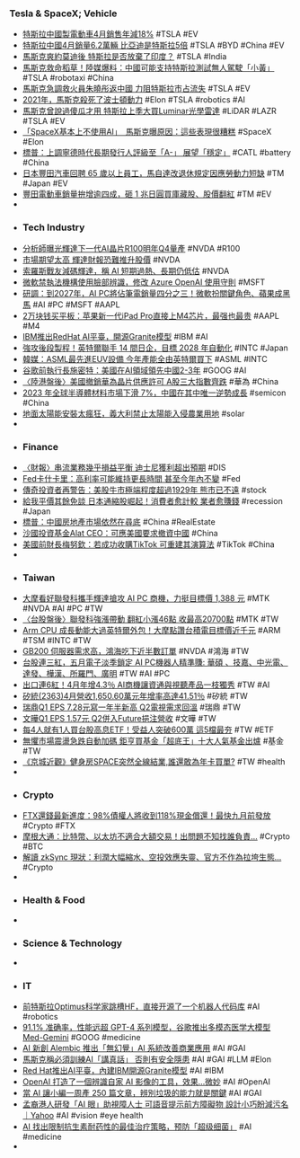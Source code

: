 ### Tesla & SpaceX; Vehicle
- [特斯拉中國製電動車4月銷售年減18%](https://news.cnyes.com/news/id/5550507) #TSLA #EV
- [特斯拉中國4月銷量6.2萬輛 比亞迪是特斯拉5倍](https://udn.com/news/story/7333/7949857) #TSLA #BYD #China #EV
- [馬斯克爽約莫迪後 特斯拉是否放棄了印度？](https://www.voacantonese.com/a/musk-tesla-india-china/7600947.html) #TSLA #India
- [馬斯克救命稻草！陸媒爆料：中國可能支持特斯拉測試無人駕駛「小黃」](https://news.cnyes.com/news/id/5550863) #TSLA #robotaxi #China
- [馬斯克急調救火員朱曉彤返中國 力阻特斯拉市占流失](https://money.udn.com/money/story/5599/7949514) #TSLA #EV
- [2021年，馬斯克殺死了波士頓動力](https://hao.cnyes.com/post/84119) #Elon #TSLA #robotics #AI
- [馬斯克曾說過傻瓜才用 特斯拉上季大買Luminar光學雷達](https://money.udn.com/money/story/5599/7950395) #LiDAR #LAZR #TSLA #EV
- [「SpaceX基本上不使用AI」　馬斯克曝原因：這些表現很糟糕](https://www.chinatimes.com/realtimenews/20240507005650-260408) #SpaceX #Elon
- [標普：上調寧德時代長期發行人評級至「A-」 展望「穩定」](https://news.cnyes.com/news/id/5550222) #CATL #battery #China
- [日本豐田汽車回聘 65 歲以上員工，馬自達改退休規定因應勞動力短缺](https://technews.tw/2024/05/08/japan-toyota-motor-to-rehire-employees-over-65-years-old/) #TM #Japan #EV
- [豐田電動車銷量拚增逾四成，砸 1 兆日圓買庫藏股、股價翻紅](https://finance.technews.tw/2024/05/08/toyota-financial-reporting-treasury-stock/) #TM #EV
-
- ### Tech Industry
- [分析師曝光輝達下一代AI晶片R100明年Q4量產](https://tw.news.yahoo.com/分析師曝光輝達下-代ai晶片r100明年q4量產-082154384.html) #NVDA #R100
- [市場期望太高 輝達財報恐難推升股價](https://news.cnyes.com/news/id/5550394) #NVDA
- [索羅斯戰友減碼輝達，稱 AI 短期過熱、長期仍低估](https://finance.technews.tw/2024/05/08/stanley-druckenmiller-ai/) #NVDA
- [微軟禁執法機構使用臉部辨識，修改 Azure OpenAI 使用守則](https://technews.tw/2024/05/08/microsoft-does-not-want-cops-using-azure-ai-for-facial-recognition/) #MSFT
- [研調：到2027年，AI PC將佔筆電銷量四分之三！微軟扮關鍵角色、蘋果成黑馬](https://www.wealth.com.tw/articles/cd232163-359f-4c53-b091-8fc6a6657889) #AI #PC #MSFT #AAPL
- [2万块钱买平板：苹果新一代iPad Pro直接上M4芯片，最强也最贵](https://www.jiqizhixin.com/articles/2024-05-08) #AAPL #M4
- [IBM推出RedHat AI平臺，開源Granite模型](https://www.ithome.com.tw/news/162754) #IBM #AI
- [強攻後段製程！英特爾聯手 14 間日企，目標 2028 年自動化](https://technews.tw/2024/05/07/intel-and-japan-team-for-back-end-production/) #INTC #Japan
- [韓媒：ASML最先進EUV設備 今年產能全由英特爾買下](https://news.cnyes.com/news/id/5551552) #ASML #INTC
- [谷歌前執行長施密特：美國在AI領域領先中國2-3年](https://m.moneydj.com/f1a.aspx?a=2de91a41-579a-43a0-b1d6-ca77078e4a2a) #GOOG #AI
- [〈陸港盤後〉美國撤銷華為晶片供應許可 A股三大指數齊跌](https://news.cnyes.com/news/id/5551558) #華為 #China
- [2023 年全球半導體材料市場下滑 7%，中國在其中唯一逆勢成長](https://technews.tw/2024/05/08/global-semiconductor-materials-market-to-decline-by-7-in-2023/) #semicon #China
- [地面太陽能安裝太瘋狂，義大利禁止太陽能入侵農業用地](https://technews.tw/2024/05/08/solar-banned-on-farm-in-italy/) #solar
-
- ### Finance
- [〈財報〉串流業務幾乎損益平衡 迪士尼獲利超出預期](https://news.cnyes.com/news/id/5550426) #DIS
- [Fed卡什卡里：高利率可能維持更長時間 甚至今年內不變](https://m.cnyes.com/news/id/5550727) #Fed
- [傳奇投資者再警告：美股牛市極端程度超過1929年 熊市已不遠](https://news.cnyes.com/news/id/5551484) #stock
- [給我平價其餘免談 日本通縮股崛起！消費者愈計較 業者愈賺錢](https://www.wealth.com.tw/articles/a08555ce-d368-4d56-bfb7-24d756a61ac8) #recession #Japan
- [標普：中國房地產市場依然在尋底](https://www.epochtimes.com/b5/24/5/7/n14242877.htm) #China #RealEstate
- [沙國投資基金Alat CEO：可應美國要求撤資中國](https://news.cnyes.com/news/id/5550796) #China
- [美國前財長梅努欽：若成功收購TikTok 可重建其演算法](https://news.cnyes.com/news/id/5551415) #TikTok #China
-
- ### Taiwan
- [大摩看好聯發科攜手輝達搶攻 AI PC 商機，力挺目標價 1,388 元](https://finance.technews.tw/2024/05/08/morgan-stanley-is-optimistic-that-mediatek-will-join-hands-with-huida-to-seize-ai-pc-business-opportunities/) #MTK #NVDA #AI #PC #TW
- [〈台股盤後〉聯發科強漲帶動 翻紅小漲46點 收最高20700點](https://news.cnyes.com/news/id/5551414) #MTK #TW
- [Arm CPU 成長動能大過英特爾外包！大摩點讚台積電目標價近千元](https://technews.tw/2024/05/08/foreign-investor-see-tsmc-arm-based-chips/) #ARM #TSM #INTC #TW
- [GB200 伺服器需求高，鴻海吃下近半數訂單](https://finance.technews.tw/2024/05/08/gb200-hh/) #NVDA #鴻海 #TW
- [台股連三紅，五月電子淡季鎖定 AI PC機器人精準賺: 華碩 、技嘉、中光電、達發、樺漢、所羅門、廣明](https://news.cnyes.com/news/id/5552437) #TW #AI #PC
- [出口連6紅！4月年增4.3％ AI商機讓資通與視聽產品一枝獨秀](https://www.wealth.com.tw/articles/0b5b9ed5-f107-4e39-b171-de0f684bda25) #TW #AI
- [矽統(2363)4月營收1,650.60萬元年增率高達41.51％](https://news.cnyes.com/news/id/5550146) #矽統 #TW
- [瑞鼎Q1 EPS 7.28元寫一年半新高 Q2電視需求回溫](https://news.cnyes.com/news/id/5550428) #瑞鼎 #TW
- [文曄Q1 EPS 1.57元 Q2併入Future挹注營收](https://news.cnyes.com/news/id/5550438) #文曄 #TW
- [每4人就有1人買台股高息ETF！受益人突破600萬 這5檔最夯](https://news.cnyes.com/news/id/5551126) #TW #ETF
- [無懼市場震盪急跌自動加碼 鉅亨買基金「超底王」十大人氣基金出爐](https://news.cnyes.com/news/id/5551308) #基金 #TW
- [《京城近觀》健身房SPACE突然全線結業,誰還敢為年卡買單?](https://news.cnyes.com/news/id/5551301) #TW #health
-
- ### Crypto
- [FTX還錢最新進度：98%債權人將收到118%現金償還！最快九月前發放](https://www.blocktempo.com/if-ftx-has-the-money-to-pay-back-the-creditors-will-receive-up-to-142-of-the-compensation/) #Crypto #FTX
- [摩根大通：比特幣、以太坊不適合大額交易！出問題不知找誰負責…](https://www.blocktempo.com/onyx-ceo-on-public-ledgers/) #Crypto #BTC
- [解讀 zkSync 現狀：利潤大幅縮水、空投效應失靈、官方不作為拉垮生態…](https://www.blocktempo.com/data-shows-the-current-status-of-zksync/) #Crypto
-
- ### Health & Food
-
- ### Science & Technology
-
- ### IT
- [前特斯拉Optimus科学家跳槽HF，直接开源了一个机器人代码库](https://www.jiqizhixin.com/articles/2024-05-08-3) #AI #robotics
- [91.1% 准确率，性能远超 GPT-4 系列模型，谷歌推出多模态医学大模型 Med-Gemini](https://www.jiqizhixin.com/articles/2024-05-07-9) #GOOG #medicine
- [AI 新創 Alembic 推出「無幻覺」AI 系統改善商業應用](https://technews.tw/2024/05/08/alembic-debuts-hallucination-free-ai-for-enterprise-data-analysis-and-decision-support/) #AI #GAI
- [馬斯克稱必須訓練AI「講真話」 否則有安全隱患](https://www.ktsf.com/2024/05/07/elon-musk-artificial-intelligent/) #AI #GAI #LLM #Elon
- [Red Hat推出AI平臺，內建IBM開源Granite模型](https://www.ithome.com.tw/news/162754) #AI #IBM
- [OpenAI 打造了一個辨識自家 AI 影像的工具，效果…微妙](https://tw.news.yahoo.com/openai-says-it-can-detect-images-made-by-its-own-software-mostly-074715347.html) #AI #OpenAI
- [當 AI 讓小編一周產 250 篇文章，辨別垃圾的能力就是關鍵](https://www.inside.com.tw/article/34963-ai-gabage-process) #AI #GAI
- [孟裔港人研發「AI 眼」助視障人士 可語音提示前方障礙物 設計小巧盼減污名｜Yahoo](https://hk.news.yahoo.com/孟裔港人研發「ai-眼」助視障人士-可語音提示前方障礙物-設計小巧盼減污名｜yahoo-081352201.html) #AI #vision #eye health
- [AI 找出限制抗生素耐药性的最佳治疗策略，预防「超级细菌」](https://www.jiqizhixin.com/articles/2024-05-08-7) #AI #medicine
-
